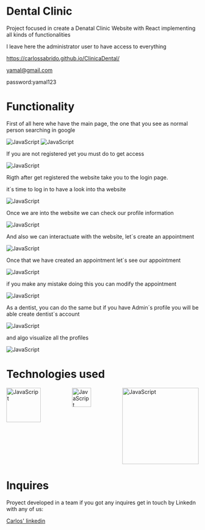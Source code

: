 # Dental Clinic

Project focused in create a Denatal Clinic Website with React  implementing all kinds of functionalities



I leave here the administrator user to have access to everything

https://carlossabrido.github.io/ClinicaDental/

yamal@gmail.com

password:yamal123

# Functionality

First of all here whe have the main page, the one that you see as normal person searching in google

<img src="media/foto1.png" alt="JavaScript" >
<img src="media/foto2.png" alt="JavaScript" >

If you are not registered yet you must do to get access

<img src="media/foto3.png" alt="JavaScript" >

Rigth after get registered the website take you to the login page.

 it´s time to log in to have a look into tha website

 <img src="media/foto4.png" alt="JavaScript" >

 Once we are into the website we can check our profile information

 <img src="media/foto5.png" alt="JavaScript" >

 And also we can interactuate with the website, let´s create an appointment

 <img src="media/foto6.png" alt="JavaScript" >

 Once that we have created an appointment let´s see our appointment

 <img src="media/foto7.png" alt="JavaScript" >

 if you make any mistake doing this you can modify the appointment

 <img src="media/foto8.png" alt="JavaScript" >

 As a dentist, you can do the same but if you have Admin´s profile you will be able create dentist´s account 

 <img src="media/foto9.png" alt="JavaScript" >

 and algo visualize all the profiles 

 <img src="media/foto10.png" alt="JavaScript" >


 

# Technologies used

<div style="display: flex; flex-wrap: wrap; justify-content: space-between;">
  <img src="/media/html.png" alt="JavaScript" width="90">
  <img src="media/descarga.png" alt="JavaScript" width="50">
  <img src="media/react-redux-logo.jpg" alt="JavaScript" width="200">
</div>


# Inquires 

Proyect developed in a team if you got any inquires get in touch by Linkedn with any of us:

<a href="https://www.linkedin.com/in/carlos-sabrido-medina-624b77258/"> Carlos' linkedin </a>
